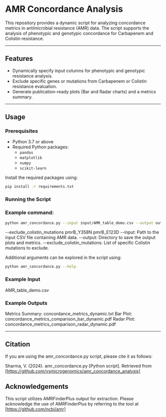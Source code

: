 # AMR Concordance Analysis

This repository provides a dynamic script for analyzing concordance metrics in antimicrobial resistance (AMR) data. The script supports the analysis of phenotypic and genotypic concordance for Carbapenem and Colistin resistance. 

---

## Features
- Dynamically specify input columns for phenotypic and genotypic resistance analysis.
- Exclude specific genes or mutations from Carbapenem or Colistin resistance evaluation.
- Generate publication-ready plots (Bar and Radar charts) and a metrics summary.

---

## Usage

### Prerequisites
- Python 3.7 or above
- Required Python packages:
  - `pandas`
  - `matplotlib`
  - `numpy`
  - `scikit-learn`

Install the required packages using:
```bash
pip install -r requirements.txt
```

### Running the Script
### Example command:
```bash
python amr_concordance.py --input input/AMR_table_demo.csv --output output --exclude_colistin_mutations pmrB_Y358N pmrB_E123D
``` 
--exclude_colistin_mutations pmrB_Y358N pmrB_E123D
--input: Path to the input CSV file containing AMR data.
--output: Directory to save the output plots and metrics.
--exclude_colistin_mutations: List of specific Colistin mutations to exclude.

Additional arguments can be explored in the script using:
```bash
python amr_concordance.py --help
``` 
### Example Input
AMR_table_demo.csv

### Example Outputs

Metrics Summary: concordance_metrics_dynamic.txt
Bar Plot: concordance_metrics_comparison_bar_dynamic.pdf
Radar Plot: concordance_metrics_comparison_radar_dynamic.pdf

---

## Citation
If you are using the amr_concordance.py script, please cite it as follows:

Sharma, V. (2024). amr_concordance.py [Python script]. Retrieved from [https://github.com/vsmicrogenomics/amr_concordance_analysis]


## Acknowledgements
This script utilizes AMRFinderPlus output for extraction. Please acknowledge the use of AMRFinderPlus by referring to the tool at [https://github.com/ncbi/amr]
